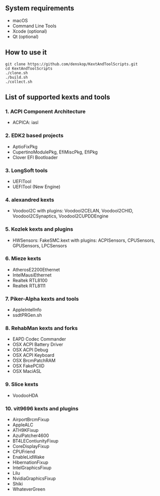 ## System requirements
- macOS
- Command Line Tools
- Xcode (optional)
- Qt (optional)

## How to use it
    git clone https://github.com/denskop/KextAndToolScripts.git
    cd KextAndToolScripts
    ./clone.sh
    ./build.sh
    ./collect.sh

## List of supported kexts and tools

### 1. ACPI Component Architecture

- ACPICA: iasl

### 2. EDK2 based projects
- AptioFixPkg
- CupertinoModulePkg, EfiMiscPkg, EfiPkg
- Clover EFI Bootloader

### 3. LongSoft tools
- UEFITool
- UEFITool (New Engine)

### 4. alexandred kexts
- VoodooI2C
with plugins: VoodooI2CELAN, VoodooI2CHID, VoodooI2CSynaptics, VoodooI2CUPDDEngine

### 5. Kozlek kexts and plugins
- HWSensors: FakeSMC.kext
with plugins: ACPISensors, CPUSensors,  GPUSensors, LPCSensors

### 6. Mieze kexts
- AtherosE2200Ethernet
- IntelMausiEthernet
- Realtek RTL8100
- Realtek RTL8111

### 7. Piker-Alpha kexts and tools
- AppleIntelInfo
- ssdtPRGen.sh

### 8. RehabMan kexts and forks
- EAPD Codec Commander
- OSX ACPI Battery Driver
- OSX ACPI Debug
- OSX ACPI Keyboard
- OSX BrcmPatchRAM
- OSX FakePCIID
- OSX MaciASL

### 9. Slice kexts
- VoodooHDA

### 10. vit9696 kexts and plugins
- AirportBrcmFixup
- AppleALC
- ATH9KFixup
- AzulPatcher4600
- BT4LEContiunityFixup
- CoreDisplayFixup
- CPUFriend
- EnableLidWake
- HibernationFixup
- IntelGraphicsFixup
- Lilu
- NvidiaGraphicsFixup
- Shiki
- WhateverGreen
